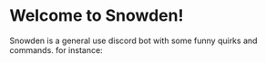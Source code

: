 # Welcome to Snowden!
Snowden is a general use discord bot with some funny quirks and commands.
for instance: 
